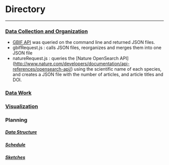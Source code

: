 # Directory
-----

### [Data Collection and Organization](https://github.com/tannerjaime/thesis/tree/master/work/data%20work)

* [GBIF API](http://www.gbif.org/developer/summary) was queried on the command line and returned JSON files.
* gbifRequest.js : calls JSON files, reorganizes and merges them into one JSON file
* natureRequest.js : queries the [Nature OpenSearch API] (http://www.nature.com/developers/documentation/api-references/opensearch-api/) using the scientific name of each species, and creates a JSON file with the number of articles, and article titles and DOI. 
    
### [Data Work](https://github.com/tannerjaime/thesis/tree/master/work/data%20work)

### [Visualization](https://github.com/tannerjaime/thesis/blob/master/work/index.html)

### Planning

##### [Data Structure](https://github.com/tannerjaime/thesis/blob/master/work/dataStructure.js)
##### [Schedule](https://github.com/tannerjaime/thesis/blob/master/work/schedule.png)
##### [Sketches](https://docs.google.com/a/newschool.edu/presentation/d/1DdtjlqzaEbv2WzH2Wo_Yram_XX98B1oDXmTI1OSeVm8/edit?usp=sharing)

